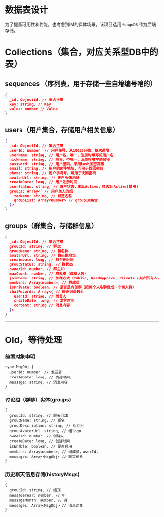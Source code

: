 # 数据表设计

为了提高可用性和性能，也考虑到IM的具体场景，该项目选用 `MongoDB` 作为后端存储。

# Collections（集合，对应关系型DB中的表）

## sequences （序列表，用于存储一些自增编号啥的）

```json
{
  _id: ObjectId, // 集合主键
  key: string, // Key
  value: number // Value
}
```

## users（用户集合，存储用户相关信息）

```json
{
  _id: ObjectId, // 集合主键
  userId: number, // 用户编号，从10000开始，依次递增
  userName: string, // 用户名，唯一，注册时填写的用户名
  nickName: string, // 昵称，不唯一，注册时填写的昵称
  password: string, // 用户密码，采用hash加密存储
  email: string, // 用户的邮件地址，可用于找回密码
  phone: string, // 用户手机号，可用于找回密码
  avatarUrl: string, // 用户头像地址
  createDate: long, // 用户注册时间
  userStatus: string, // 用户状态，默认Active，可选InActive(禁用)
  groups: Array<{ // 用户加入的组
    tagName: string, // 标签名称
    groupList: Array<number> // groupId集合
  }>
}
```

## groups（群集合，存储群信息）

```json
{
  _id: ObjectId, // 集合主键
  groupId: string, // 群ID
  groupName: string, // 群名称
  avatarUrl: string, // 群头像地址
  createDate: long, // 群创建时间
  groupStatus: string, // 群状态
  ownerId: number, // 群主ID
  maxCount: number, // 群规模（成员人数）
  joinMode: string, // 加群方式（Public, NeedApprove, Private->允许所有人，需要认证，不允许加群）
  members: Array<number>, // 群成员
  isPrivate: boolean, // 是否是内部群（把两个人私聊做成一个两人群）
  chatRecords: Array<{ // 聊天记录数组
    userId: string, // 发言人
    createDate: long, // 发言时间
    content: string // 消息内容
  }> 
}
```

---------------------------------------

# Old，等待处理

### 前置对象申明

```
type MsgObj {
  userId: number, // 发送者
  createDate: long, // 发送时间,
  message: string, // 消息内容
}
```

### 讨论组（群聊）实体(groups)
```
{
  groupId: string, // 聊天组ID
  groupName: string, // 组名
  groupDescription: string, // 组介绍
  groupAvatorUrl: string, // 组logo
  ownerId: number, // 创建人
  createDate: long, // 创建时间
  isEnable: boolean, // 是否启用
  members: Array<number>, // 组成员，userId,
  messages: Array<MsgObj> // 聊天信息
}
```

### 历史聊天信息存储(historyMsgs)

```
{
  groupId: string, // 组ID
  messageYear: number, // 年
  messageMonth: number, // 月
  messages: Array<MsgObj> // 消息对象
}
```
